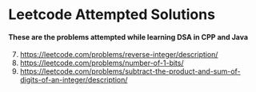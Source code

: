 # Leetcode Attempted Solutions

#### These are the problems attempted while learning DSA in CPP and Java 

7. https://leetcode.com/problems/reverse-integer/description/
191. https://leetcode.com/problems/number-of-1-bits/
1281. https://leetcode.com/problems/subtract-the-product-and-sum-of-digits-of-an-integer/description/
